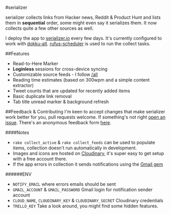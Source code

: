 #serializer

serializer collects links from Hacker news, Reddit & Product Hunt and lists them in **sequential** order, some might even say it serializes them. It now collects quite a few other sources as well.

I deploy the app to [serializer.io](http://www.serializer.io) every few days. It's currently configured to work with [dokku-alt](https://github.com/dokku-alt/dokku-alt). [rufus-scheduler](https://github.com/jmettraux/rufus-scheduler) is used to run the collect tasks.

##Features
* Read-to-Here Marker
* **Loginless** sessions for cross-device syncing
* Customizable source feeds - I follow [/all](http://www.serializer.io/all)
* Reading time estimates (based on 300wpm and a simple content extractor)
* Tweet counts that are updated for recently added items
* Basic duplicate link removal
* Tab title unread marker & background refresh

##Feedback & Contributing
I'm keen to accept changes that make serializer work better for you, pull requests welcome. If something's not right [open an issue](https://github.com/charlieegan3/serializer/issues/new). There's an anonymous feedback form [here](https://charlie43.typeform.com/to/tZWtCn).

####Notes
* `rake collect_active` & `rake collect_feeds` can be used to populate items, collection doesn't run automatically in development.
* Images and icons are hosted on [Cloudinary](https://cloudinary.com/users/register/free), it's super easy to get setup with a free account there.
* If the app errors in collection it sends notifications using the [Gmail gem](https://github.com/gmailgem/gmail)

######ENV
* `NOTIFY_EMAIL` where errors emails should be sent
* `GMAIL_ACCOUNT` & `GMAIL_PASSWORD` Gmail login for notification sender account
* `CLOUD_NAME`, `CLOUDINARY_KEY` & `CLOUDINARY_SECRET` Cloudinary credentials
* `TRELLO_KEY` Take a look around, you might find some hidden features.

